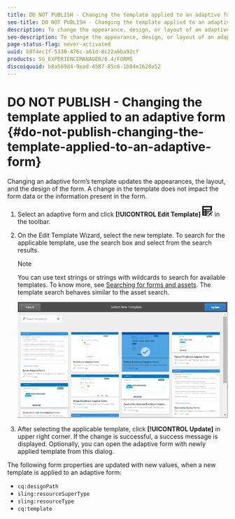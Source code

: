 ```yaml
---
title: DO NOT PUBLISH - Changing the template applied to an adaptive form
seo-title: DO NOT PUBLISH - Changing the template applied to an adaptive form
description: To change the appearance, design, or layout of an adaptive form, you can change the template applied to it without impacting the form contents.
seo-description: To change the appearance, design, or layout of an adaptive form, you can change the template applied to it without impacting the form contents.
page-status-flag: never-activated
uuid: b8f4ec1f-5330-476c-a61d-8c22a6ba92cf
products: SG_EXPERIENCEMANAGER/6.4/FORMS
discoiquuid: b8a569d4-9ead-4587-85c6-1b04e1628a52
---
```


# DO NOT PUBLISH - Changing the template applied to an adaptive form {#do-not-publish-changing-the-template-applied-to-an-adaptive-form}

Changing an adaptive form’s template updates the appearances, the layout, and the design of the form. A change in the template does not impact the form data or the information present in the form.

1. Select an adaptive form and click **[!UICONTROL Edit Template]** ![aem6forms_tableedit](assets/aem6forms_tableedit.png) in the toolbar.
1. On the Edit Template Wizard, select the new template. To search for the applicable template, use the search box and select from the search results.

   >[!NOTE]
   >
   >You can use text strings or strings with wildcards to search for available templates. To know more, see [Searching for forms and assets](/help/forms/using/searching-forms-or-assets.md). The template search behaves similar to the asset search.

   ![Edit Template Wizard](assets/apply_new_template.png)

1. After selecting the applicable template, click **[!UICONTROL Update]** in upper right corner. If the change is successful, a success message is displayed. Optionally, you can open the adaptive form with newly applied template from this dialog.

The following form properties are updated with new values, when a new template is applied to an adaptive form:

* `cq:designPath`
* `sling:resourceSuperType`
* `sling:resourceType`
* `cq:template`

